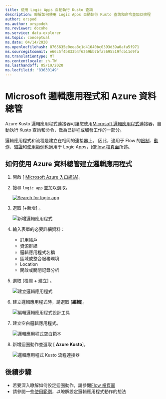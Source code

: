```yaml
---
title: 使用 Logic Apps 自動執行 Kusto 查詢
description: 瞭解如何使用 Logic Apps 自動執行 Kusto 查詢和命令並加以排程
author: orspod
ms.author: orspodek
ms.reviewer: docohe
ms.service: data-explorer
ms.topic: conceptual
ms.date: 04/14/2020
ms.openlocfilehash: 8765635e0eea8c1d41640bc0393d39a0afa5f971
ms.sourcegitcommit: e66c5f4b833b4f6269bb7bfa5695519fcb11d9fa
ms.translationtype: MT
ms.contentlocale: zh-TW
ms.lasthandoff: 05/19/2020
ms.locfileid: "83630149"
---
```

# <a name="microsoft-logic-app-and-azure-data-explorer"></a>Microsoft 邏輯應用程式和 Azure 資料總管

Azure Kusto 邏輯應用程式連接器可讓您使用[Microsoft 邏輯應用程式](https://docs.microsoft.com/azure/logic-apps/logic-apps-what-are-logic-apps)連接器，自動執行 Kusto 查詢和命令，做為已排程或觸發工作的一部分。

邏輯應用程式和流程是建立在相同的連接器上。 因此，適用于 Flow 的[限制](flow.md#limitations)、[動作](flow.md#azure-kusto-flow-actions)、[驗證](flow.md#authentication)和[使用範例](flow.md#azure-kusto-flow-actions)也適用于 Logic Apps，如[Flow 檔頁面](flow.md)所述。

## <a name="how-to-create-a-logic-app-with-azure-data-explorer"></a>如何使用 Azure 資料總管建立邏輯應用程式

1. 開啟 [ [Microsoft Azure 入口網站](https://ms.portal.azure.com/)]。 
1. 搜尋 `logic app` 並加以選取。

    [![](./Images/logicapps/logicapp-search.png "Search for logic app")](./Images/logicapps/logicapp-search.png#lightbox)

1. 選取 [+新增]  。

    ![新增邏輯應用程式](./Images/logicapps/logicapp-add.png)

1. 輸入表單的必要詳細資料：
    * 訂用帳戶
    * 資源群組
    * 邏輯應用程式名稱
    * 區域或整合服務環境
    * Location
    * 開啟或關閉記錄分析
1. 選取 [檢閱 + 建立]  。

    ![建立邏輯應用程式](./Images/logicapps/logicapp-create-new.png)

1. 建立邏輯應用程式時，請選取 [**編輯**]。

    ![編輯邏輯應用程式設計工具](./Images/logicapps/logicapp-editdesigner.png "logicapp-editdesigner")

1. 建立空白邏輯應用程式。

    ![邏輯應用程式空白範本](./Images/logicapps/logicapp-blanktemplate.png "logicapp-blanktemplate")

1. 新增迴圈動作並選取 [ **Azure Kusto**]。

    ![邏輯應用程式 Kusto 流程連接器](./Images/logicapps/logicapp-kustoconnector.png "logicapp-kustoconnector")

## <a name="next-steps"></a>後續步驟

* 若要深入瞭解如何設定迴圈動作，請參閱[Flow 檔頁面](flow.md)
* 請參閱一些[使用範例](flow.md#azure-kusto-flow-actions)，以瞭解設定邏輯應用程式動作的想法
